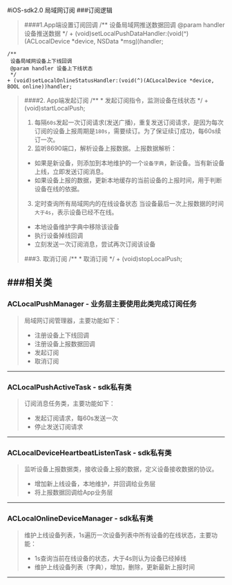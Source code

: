 #iOS-sdk2.0 局域网订阅
###订阅逻辑
> ####1.App端设置订阅回调
	/**
	 设备局域网推送数据回调
	 @param handler 设备推送数据
	 */
	+ (void)setLocalPushDataHandler:(void(^)(ACLocalDevice *device, NSData *msg))handler;
>
	/**
	 设备局域网设备上下线回调
	 @param handler 设备上下线状态
	 */
	+ (void)setLocalOnlineStatusHandler:(void(^)(ACLocalDevice *device, BOOL online))handler;
>


> ####2. App端发起订阅
	/**
	 * 发起订阅指令，监测设备在线状态
	 */
	+ (void)startLocalPush;
> 1. 每隔`60s`发起一次订阅请求(发送广播)，重复发送订阅请求，是因为每次订阅的设备上报周期是`180s`，需要续订。为了保证续订成功，每60s续订一次。
> 2. 监听8690端口，解析设备上报数据。上报数据解析：
> 	- 如果是新设备，则添加到本地维护的一个`设备字典`，新设备。当有新设备上线，立即发送订阅消息。
>	- 如果设备上报的数据，更新本地缓存的当前设备的上报时间，用于判断设备在线的依据。
> 3. 定时查询所有局域网内的在线设备状态
> 当设备最后一次上报数据的时间`大于4s`，表示设备已经不在线。
> 	- 本地设备维护字典中移除该设备
> 	- 执行设备掉线回调
> 	- 立刻发送一次订阅消息，尝试再次订阅该设备
>
> ###3. 取消订阅
	/**
	 * 取消订阅
	 */
	+ (void)stopLocalPush;

###相关类
-----
### ACLocalPushManager - 业务层主要使用此类完成订阅任务
> 局域网订阅管理器，主要功能如下：
>
> 	- 注册设备上下线回调
> 	- 注册设备上报数据回调
> 	- 发起订阅
> 	- 取消订阅

-----

### ACLocalPushActiveTask - sdk私有类
> 订阅消息任务类，主要功能如下：
>
> 	- 发起订阅请求，每60s发送一次
> 	- 停止发送订阅请求

-----

### ACLocalDeviceHeartbeatListenTask - sdk私有类
> 监听设备上报数据类，接收设备上报的数据，定义设备接收数据的协议。
>
> 	- 增加新上线设备，本地维护，并回调给业务层
> 	- 将上报数据回调给App业务层

----


### ACLocalOnlineDeviceManager - sdk私有类
> 维护上线设备列表，1s遍历一次设备列表中所有设备的在线状态，主要功能：
>
>	- 1s查询当前在线设备的状态，大于4s则认为设备已经掉线
>	- 维护上线设备列表（字典），增加，删除，更新最新上报时间

----
